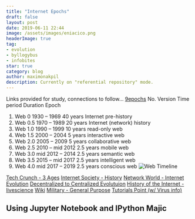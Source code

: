 ```yaml
---
title: "Internet Epochs"
draft: false
layout: post
date: 2019-06-11 22:44
image: /assets/images/eniacico.png
headerImage: true
tag:
- evolution
- byllogybus
- infobites
star: true
category: blog
author: maximonakpil
description: Currently on "referential repository" mode.
---
```


Links provided for study, connections to follow...
[9epochs](https://www.web3.lu/divide-the-web-timeline-in-nine-epochs/)
No.	  Version	  Time period	    Duration	 Epoch
1.	 Web 0	    1930 – 1969	    40 years	 Internet pre-history
2.	 Web 0.5	  1970 – 1989	    20 years	 Internet (network) history
3.	 Web 1.0	  1990 – 1999	    10 years	 read-only web
4.	 Web 1.5	  2000 – 2004	    5 years	   interactive web
5.	 Web 2.0	  2005 – 2009	    5 years	   collaborative web
6.	 Web 2.5	  2010 – mid 2012	2.5 years	 mobile web
7.	 Web 3.0	  mid 2012 – 2014	2.5 years	 semantic web
8.	 Web 3.5	  2015 – mid 2017	2.5 years	 intelligent web
9.	 Web 4.0	  mid 2017 – 2019	2.5 years	 conscious web
![Web Timeline](http://www.web3.lu/wp-content/uploads/2013/07/web_timeline.jpg)

[Tech Crunch - 3 Ages](https://techcrunch.com/2016/06/23/the-three-ages-of-digital/)
[Internet Society - History](https://www.internetsociety.org/internet/history-internet/brief-history-internet/)
[Network World - Internet Evolution](https://www.networkworld.com/article/2870267/the-evolution-of-the-internet.html)
[Decentralized to Centralized Evolutuion](https://hackernoon.com/the-evolution-of-the-internet-from-decentralized-to-centralized-3e2fa65898f5)
[History of the Internet - livescience](https://www.livescience.com/20727-internet-history.html)
[Wiki](https://en.wikipedia.org/wiki/History_of_the_Internet)
[Military - General Purpose](https://www.tandfonline.com/doi/full/10.1080/23738871.2016.1157619)
[Tutorials Point (w/ Virus info)](https://www.tutorialspoint.com/internet_technologies/internet_overview.htm)
## Using Jupyter Notebook and IPython Majic

